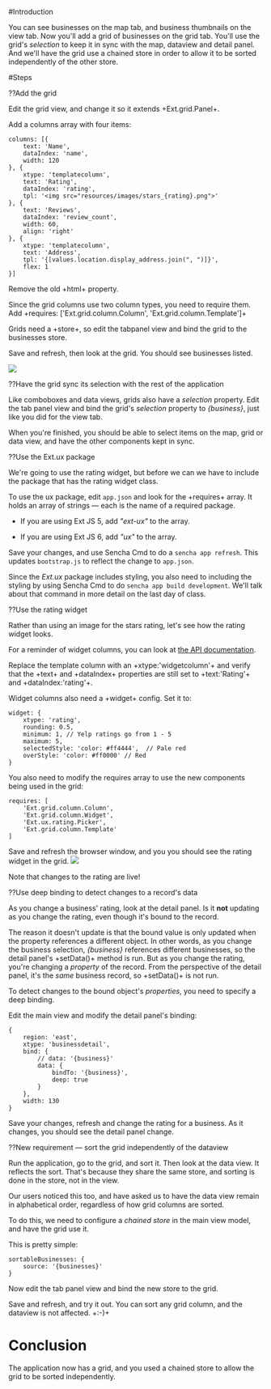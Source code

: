 #Introduction

You can see businesses on the map tab, and business thumbnails on the view tab.
Now you'll add a grid of businesses on the grid tab. You'll use the grid's *selection*
to keep it in sync with the map, dataview and detail panel. And we'll have the grid
use a chained store in order to allow it to be sorted independently of the other store.

#Steps

??Add the grid

Edit the grid view, and change it so it extends +Ext.grid.Panel+. 

Add a columns array with four items:

    columns: [{
        text: 'Name',
        dataIndex: 'name',
        width: 120
    }, {
        xtype: 'templatecolumn',
        text: 'Rating',
        dataIndex: 'rating',
        tpl: '<img src="resources/images/stars_{rating}.png">'
    }, {
        text: 'Reviews',
        dataIndex: 'review_count',
        width: 60,
        align: 'right'
    }, {
        xtype: 'templatecolumn',
        text: 'Address',
        tpl: '{[values.location.display_address.join(", ")]}',
        flex: 1
    }]

Remove the old +html+ property.

Since the grid columns use two column types, you need to require them. Add
+requires: ['Ext.grid.column.Column', 'Ext.grid.column.Template']+
 
Grids need a +store+, so edit the tabpanel view and bind the grid to the businesses store.

Save and refresh, then look at the grid. You should see businesses listed.

<img src="resources/images/yelp/GridInitial.png">

??Have the grid sync its selection with the rest of the application
 
Like comboboxes and data views, grids also have a *selection* property. Edit the tab panel
view and bind the grid's *selection* property to *{business}*, just like you did for the 
view tab.

When you're finished, you should be able to select items on the map, grid or data view, 
and have the other components kept in sync.

??Use the Ext.ux package
 
We're going to use the rating widget, but before we can we have to include the package that has
the rating widget class. 

To use the ux package, edit `app.json` and look for the +requires+ array. It holds an array of strings
&mdash; each is the name of a required package. 

- If you are using Ext JS 5, add *"ext-ux"* to the array. 

- If you are using Ext JS 6, add *"ux"* to the array.

Save your changes, and use Sencha Cmd to do a `sencha app refresh`. This updates `bootstrap.js` to 
reflect the change to `app.json`.
 
Since the *Ext.ux* package includes styling, you also need to including the styling
by using Sencha Cmd to do `sencha app build development`. We'll talk about that command in
more detail on the last day of class.

??Use the rating widget

Rather than using an image for the stars rating, let's see how the rating widget looks.

For a reminder of widget columns, you can look at <a href="classicAPI#!/api/Ext.grid.column.Widget" target="api">the API documentation</a>.

Replace the template column with an +xtype:'widgetcolumn'+ and verify that the +text+ and +dataIndex+ properties
are still set to +text:'Rating'+ and +dataIndex:'rating'+.

Widget columns also need a +widget+ config. Set it to:

    widget: {
    	xtype: 'rating',
	    rounding: 0.5,
    	minimum: 1, // Yelp ratings go from 1 - 5
	    maximum: 5,
    	selectedStyle: 'color: #ff4444',  // Pale red
	    overStyle: 'color: #ff0000' // Red
    }

You also need to modify the requires array to use the new components being used in the grid:

    requires: [
        'Ext.grid.column.Column', 
        'Ext.grid.column.Widget', 
        'Ext.ux.rating.Picker', 
        'Ext.grid.column.Template'
    ]

Save and refresh the browser window, and you you should see the rating widget in the grid.
<img src="resources/images/yelp/GridUsingRatingWidget.png">


Note that changes to the rating are live! 

??Use deep binding to detect changes to a record's data
 
As you change a business' rating, look at the detail panel. Is it **not** updating as you change the 
rating, even though it's bound to the record. 
 
The reason it doesn't update is that the bound value is only updated when the property references
a different object. In other words, as you change the business selection, *{business}* references 
different businesses, so the detail panel's +setData()+ method is run. But as you change the rating, 
you're changing a *property* of the record. From the perspective of
the detail panel, it's the *same* business record, so +setData()+ is not run.
 
To detect changes to the bound object's *properties*, you need to specify a deep binding. 

Edit the main view and modify the detail panel's binding:

    {
        region: 'east',
        xtype: 'businessdetail',
        bind: {
            // data: '{business}'
            data: {
                bindTo: '{business}',
                deep: true
            }
        },
        width: 130
    }

Save your changes, refresh and change the rating for a business. As it changes, you should see the detail 
panel change.

??New requirement &mdash; sort the grid independently of the dataview
 
Run the application, go to the grid, and sort it. Then look at the data view.
It reflects the sort. That's because they share the same store, and sorting 
is done in the store, not in the view.

Our users noticed this too, and have asked us to have the data view remain in 
alphabetical order, regardless of how grid columns are sorted.

To do this, we need to configure a *chained store* in the main view model, and 
have the grid use it.

This is pretty simple:

    sortableBusinesses: {
        source: '{businesses}'
    }

Now edit the tab panel view and bind the new store to the grid. 

Save and refresh, and try it out. You can sort any grid column, and the dataview is not affected. +:-)+



# Conclusion

The application now has a grid, and you used a chained store to allow the grid to be sorted independently.


